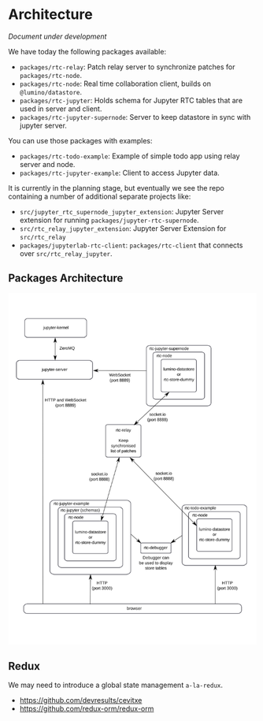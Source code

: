 # Architecture

*Document under development*

We have today the following packages available:

- `packages/rtc-relay`: Patch relay server to synchronize patches for `packages/rtc-node`.
- `packages/rtc-node`: Real time collaboration client, builds on `@lumino/datastore`.
- `packages/rtc-jupyter`: Holds schema for Jupyter RTC tables that are used in server and client.
- `packages/rtc-jupyter-supernode`: Server to keep datastore in sync with jupyter server.

You can use those packages with examples:

- `packages/rtc-todo-example`: Example of simple todo app using relay server and node.
- `packages/rtc-jupyter-example`: Client to access Jupyter data.

It is currently in the planning stage, but eventually we see the repo containing
a number of additional separate projects like:

- `src/jupyter_rtc_supernode_jupyter_extension`: Jupyter Server extension for running `packages/jupyter-rtc-supernode`.
- `src/rtc_relay_jupyter_extension`: Jupyter Server Extension for `src/rtc_relay`
- `packages/jupyterlab-rtc-client`: `packages/rtc-client` that connects over `src/rtc_relay_jupyter`.

## Packages Architecture

![The development architecture](images/dev-architecture.svg "The development architecture")

## Redux

We may need to introduce a global state management `a-la-redux`.

- <https://github.com/devresults/cevitxe>
- <https://github.com/redux-orm/redux-orm>
